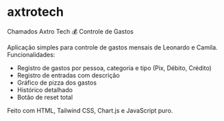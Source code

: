 # axtrotech
Chamados Axtro Tech
 💰 Controle de Gastos

Aplicação simples para controle de gastos mensais de Leonardo e Camila.  
Funcionalidades:

- Registro de gastos por pessoa, categoria e tipo (Pix, Débito, Crédito)
- Registro de entradas com descrição
- Gráfico de pizza dos gastos
- Histórico detalhado
- Botão de reset total

Feito com HTML, Tailwind CSS, Chart.js e JavaScript puro.

